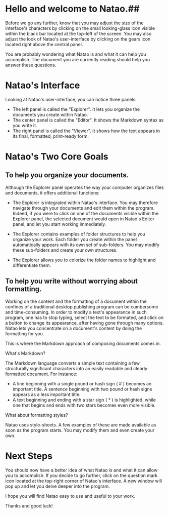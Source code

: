 # Hello and welcome to Natao.##

Before we go any further, know that you may adjust the size of the interface's characters by clicking on the small looking-glass icon visible within the black bar located at the top-left of the screen. 
You may also adjust the look of Natao's user-interface by clicking on the gears icon located right above the central panel.

You are probably wondering what Natao is and what it can help you accomplish. The document you are currently reading should help you answer these questions.

# Natao's Interface

Looking at Natao's user-interface, you can notice three panels:

- The left panel is called the "Explorer". It lets you organize the documents you create within Natao.
- The center panel is called the "Editor". It shows the Markdown syntax as you write it.
- The right panel is called the "Viewer". It shows how the text appears in its final, formatted, print-ready form.

# Natao's Two Core Goals

## To help you organize your documents.

Although the Explorer panel operates the way your computer organizes files and documents, it offers additional functions:

- The Explorer is integrated within Natao's interface. You may therefore navigate through your documents and edit them within the program. Indeed, if you were to click on one of the documents visible within the Explorer panel, the selected document would open in Natao's Editor panel, and let you start working immediately.

- The Explorer contains examples of folder structures to help you organize your work. Each folder you create within the panel automatically appears with its own set of sub-folders. You may modify these sub-folders and create your own structures.

- The Explorer allows you to colorize the folder names to highlight and differentiate them.

## To help you write without worrying about formatting.

Working on the content and the formatting of a document within the confines of a traditional desktop publishing program can be cumbersome and time-consuming. In order to modify a text's appearance in such program, one has to stop typing, select the text to be formated, and click on a button to change its appearance, after having gone through many options. Natao lets you concentrate on a document's content by doing the formatting for you. 

This is where the Markdown approach of composing documents comes in.

What's Markdown?

The Markdown language converts a simple text containing a few structurally significant characters into an easily readable and clearly formatted document. For instance:

- A line beginning with a single pound or hash sign ( # ) becomes an important title. A sentence beginning with two pound or hash signs appears as a less important title.
- A text beginning and ending with a star sign ( * ) is highlighted, while one that begins and ends with two stars becomes even more visible.

What about formatting styles?

Natao uses style-sheets. A few examples of these are made available as soon as the program starts. You may modify them and even create your own.

# Next Steps

You should now have a better idea of what Natao is and what it can allow you to accomplish.
If you decide to go further, click on the question mark icon located at the top-right corner of Natao's interface. A new window will pop up and let you delve deeper into the program.

I hope you will find Natao easy to use and useful to your work.

Thanks and good luck!
